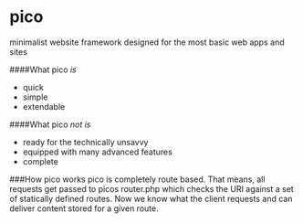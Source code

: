 # pico
minimalist website framework designed for the most basic web apps and sites

####What pico *is*
- quick
- simple
- extendable



####What pico *not is*
- ready for the technically unsavvy
- equipped with many advanced features
- complete


###How pico works
pico is completely route based. That means, all requests get passed to picos router.php which checks the URI against a set of statically defined routes. Now we know what the client requests and can deliver content stored for a given route.
